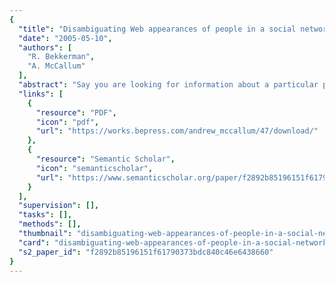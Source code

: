 ```yaml
---
{
  "title": "Disambiguating Web appearances of people in a social network",
  "date": "2005-05-10",
  "authors": [
    "R. Bekkerman",
    "A. McCallum"
  ],
  "abstract": "Say you are looking for information about a particular person. A search engine returns many pages for that person's name but which pages are about the person you care about, and which are about other people who happen to have the same name? Furthermore, if we are looking for multiple people who are related in some way, how can we best leverage this social network? This paper presents two unsupervised frameworks for solving this problem: one based on link structure of the Web pages, another using Agglomerative/Conglomerative Double Clustering (A/CDC)---an application of a recently introduced multi-way distributional clustering method. To evaluate our methods, we collected and hand-labeled a dataset of over 1000 Web pages retrieved from Google queries on 12 personal names appearing together in someones in an email folder. On this dataset our methods outperform traditional agglomerative clustering by more than 20%, achieving over 80% F-measure.",
  "links": [
    {
      "resource": "PDF",
      "icon": "pdf",
      "url": "https://works.bepress.com/andrew_mccallum/47/download/"
    },
    {
      "resource": "Semantic Scholar",
      "icon": "semanticscholar",
      "url": "https://www.semanticscholar.org/paper/f2892b85196151f61790373bdc840c46e6438660"
    }
  ],
  "supervision": [],
  "tasks": [],
  "methods": [],
  "thumbnail": "disambiguating-web-appearances-of-people-in-a-social-network-thumb.jpg",
  "card": "disambiguating-web-appearances-of-people-in-a-social-network-card.jpg",
  "s2_paper_id": "f2892b85196151f61790373bdc840c46e6438660"
}
---
```


